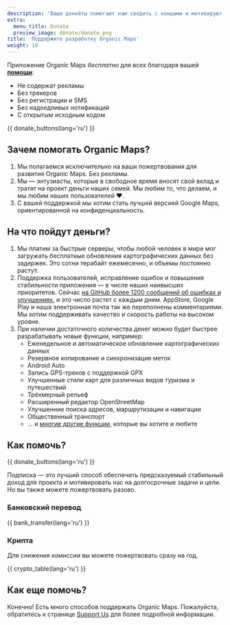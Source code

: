 ```yaml
---
description: 'Ваши донейты помогают нам сводить с концами и мотивируют нас улучшать Organic Maps.'
extra:
  menu_title: Donate
  preview_image: donate/donate.png
title: 'Поддержите разработку Organic Maps'
weight: 10
---
```


Приложение Organic Maps _бесплатно_ для всех благодаря вашей
**[помощи][stripe]**:

- Не содержат рекламы
- Без трекеров
- Без регистрации и SMS
- Без надоедливых нотификаций
- С открытым исходным кодом

{{ donate_buttons(lang='ru') }}

## Зачем помогать Organic Maps?

1. Мы полагаемся исключительно на ваши пожертвования для развития Organic
   Maps. Без рекламы.
2. Мы — энтузиасты, которые в свободное время вносят свой вклад и тратят на
   проект деньги наших семей. Мы любим то, что делаем, и мы любим наших
   пользователей ❤️.
3. С вашей поддержкой мы хотим стать лучшей версией Google Maps,
   ориентированной на конфиденциальность.

## На что пойдут деньги?

1. Мы платим за быстрые серверы, чтобы любой человек в мире мог загружать
   бесплатные обновления картографических данных без задержек. Это сотни
   терабайт ежемесячно, и объемы постоянно растут.
2. Поддержка пользователей, исправление ошибок и повышение стабильности
   приложения — в числе наших наивысших приоритетов. Сейчас [на GitHub более
   1200 сообщений об ошибках и улучшениях][github issues], и это число
   растет с каждым днем. AppStore, Google Play и наша электронная почта так
   же переполнены комментариями. Мы хотим поддерживать качество и скорость
   работы на высоком уровне.
3. При наличии достаточного количества денег можно будет быстрее
   разрабатывать новые функции, например:
   - Еженедельное и автоматическое обновление картографических данных
   - Резервное копирование и синхронизация меток
   - Android Auto
   - Запись GPS-треков с поддержкой GPX
   - Улучшенные стили карт для различных видов туризма и путешествий
   - Трёхмерный рельеф
   - Расширенный редактор OpenStreetMap
   - Улучшенние поиска адресов, маршрутизации и навигации
   - Общественный транспорт
   - … и [многие другие функции][github issues], которые вы хотите и любите

## Как помочь?

{{ donate_buttons(lang='ru') }}

Подписка — это лучший способ обеспечить предсказуемый стабильный доход для
проекта и мотивировать нас на долгосрочные задачи и цели. Но вы также можете
пожертвовать разово.

### Банковский перевод

{{ bank_transfer(lang='ru') }}

### Крипта

Для снижения комиссии вы можете пожертвовать сразу на год.

{{ crypto_table(lang='ru') }}

## Как еще помочь?

Конечно! Есть много способов поддержать Organic Maps. Пожалуйста, обратитесь
к странице [Support Us](@/support-us/index.md) для более подробной
информации.

[stripe]: https://donate.organicmaps.app/ "Donate via Stripe"
[github issues]: https://github.com/organicmaps/organicmaps/issues "GitHub Issues"
